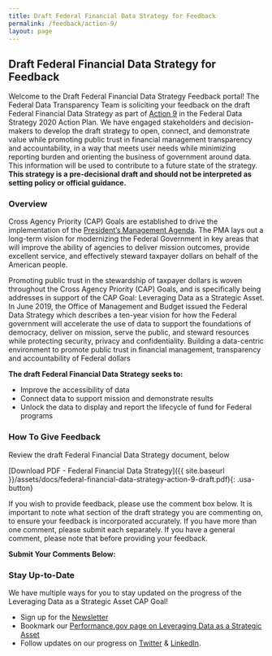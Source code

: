 ```yaml
---
title: Draft Federal Financial Data Strategy for Feedback
permalink: /feedback/action-9/
layout: page
---
```


## Draft Federal Financial Data Strategy for Feedback

Welcome to the Draft Federal Financial Data Strategy Feedback portal! The Federal Data Transparency Team is soliciting your feedback on the draft Federal Financial Data Strategy as part of [Action 9](../../action-plan/#action-9-improve-financial-management-data-standards) in the Federal Data Strategy 2020 Action Plan. We have engaged stakeholders and decision-makers to develop the draft strategy to open, connect, and demonstrate value while promoting public trust in financial management transparency and accountability, in a way that meets user needs while minimizing reporting burden and orienting the business of government around data. This information will be used to contribute to a future state of the strategy. **This strategy is a pre-decisional draft and should not be interpreted as setting policy or official guidance.**

### Overview

Cross Agency Priority (CAP) Goals are established to drive the implementation of the [President’s Management Agenda](https://www.whitehouse.gov/omb/management/pma/). The PMA lays out a long-term vision for modernizing the Federal Government in key areas that will improve the ability of agencies to deliver mission outcomes, provide excellent service, and effectively steward taxpayer dollars on behalf of the American people.

Promoting public trust in the stewardship of taxpayer dollars is woven throughout the Cross Agency Priority (CAP) Goals, and is specifically being addresses in support of the CAP Goal: Leveraging Data as a Strategic Asset.  In June 2019, the Office of Management and Budget issued the Federal Data Strategy which describes a ten-year vision for how the Federal government will accelerate the use of data to support the foundations of democracy, deliver on mission, serve the public, and steward resources while protecting security, privacy and confidentiality.  Building a data-centric environment to promote public trust in financial management, transparency and accountability of Federal dollars

**The draft Federal Financial Data Strategy seeks to:**

* Improve the accessibility of data 
* Connect data to support mission and demonstrate results 
* Unlock the data to display and report the lifecycle of fund for Federal programs 

### How To Give Feedback

Review the draft Federal Financial Data Strategy document, below

[Download PDF - Federal Financial Data Strategy]({{ site.baseurl }}/assets/docs/federal-financial-data-strategy-action-9-draft.pdf){: .usa-button}

If you wish to provide feedback, please use the comment box below.  It is important to note what section of the draft strategy you are commenting on, to ensure your feedback is incorporated accurately. If you have more than one comment, please submit each separately.  If you have a general comment, please note that before providing your feedback.  

**Submit Your Comments Below:**
<div id="touchpoint-action-9"></div>

### Stay Up-to-Date

We have multiple ways for you to stay updated on the progress of the Leveraging Data as a Strategic Asset CAP Goal!
* Sign up for the [Newsletter](https://public.govdelivery.com/accounts/USGSA/subscribers/new?topic_id=USGSA_756)
* Bookmark our [Performance.gov page on Leveraging Data as a Strategic Asset](https://www.performance.gov/CAP/leveragingdata/)
* Follow updates on our progress on [Twitter](https://twitter.com/PerformanceGov?lang=en) & [LinkedIn](https://www.linkedin.com/company/performance-gov/).


<script src="https://touchpoints.app.cloud.gov/touchpoints/ed061583/js" async></script>
